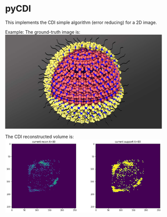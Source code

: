 # pyCDI

This implements the CDI simple algorithm (error reducing) for a 2D image.

Example:
The ground-truth image is:
![input](input.jpg)

The CDI reconstructed volume is:
![output](output_80iterations.png)